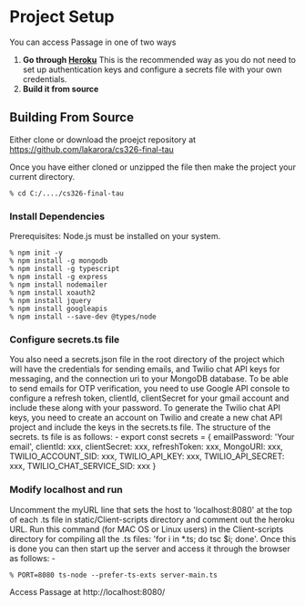 # Project Setup
You can access Passage in one of two ways

 1. **Go through [Heroku]( https://fathomless-sea-16239.herokuapp.com/)**
 This is the recommended way as you do not need to set up authentication keys and configure a secrets file with your own credentials.
 2. **Build it from source**

## Building From Source

Either clone or download the proejct repository at https://github.com/lakarora/cs326-final-tau
 
Once you have either cloned or unzipped the file then make the project your current directory.

```
% cd C:/..../cs326-final-tau
```
### Install Dependencies
Prerequisites: Node.js must be installed on your system.

```
% npm init -y
% npm install -g mongodb
% npm install -g typescript
% npm install -g express
% npm install nodemailer
% npm install xoauth2
% npm install jquery 
% npm install googleapis
% npm install --save-dev @types/node
```
### Configure secrets.ts file
You also need a secrets.json file in the root directory of the project which will have the credentials for sending emails, and Twilio chat API keys for messaging, and the connection uri to your MongoDB database. To be able to send emails for OTP verification, you need to use Google API console to configure a refresh token, clientId, clientSecret for your gmail account and include these along with your password. To generate the Twilio chat API keys, you need to create an account on Twilio and create a new chat API project and include the keys in the secrets.ts file. The structure of the secrets. ts file is as follows: -
export const secrets = {
    emailPassword: 'Your email',
    clientId: xxx,
    clientSecret: xxx,
    refreshToken: xxx,
    MongoURI: xxx,
    TWILIO_ACCOUNT_SID: xxx,
    TWILIO_API_KEY: xxx,
    TWILIO_API_SECRET: xxx,
    TWILIO_CHAT_SERVICE_SID: xxx
}

### Modify localhost and run
Uncomment the myURL line that sets the host to 'localhost:8080' at the top of each .ts file in static/Client-scripts directory and comment out the heroku URL. Run this command (for MAC OS or Linux users) in the Client-scripts directory for compiling all the .ts files: 'for i in *.ts; do tsc $i; done'. Once this is done you can then start up the server and access it through the browser as follows: -
```
% PORT=8080 ts-node --prefer-ts-exts server-main.ts
```
Access Passage at http://localhost:8080/